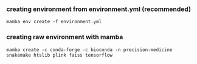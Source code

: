### creating environment from environment.yml (recommended)
`mamba env create -f environment.yml`
### creating raw environment with mamba
`mamba create -c conda-forge -c bioconda -n precision-medicine snakemake htslib plink faiss tensorflow`<br>
<br>

